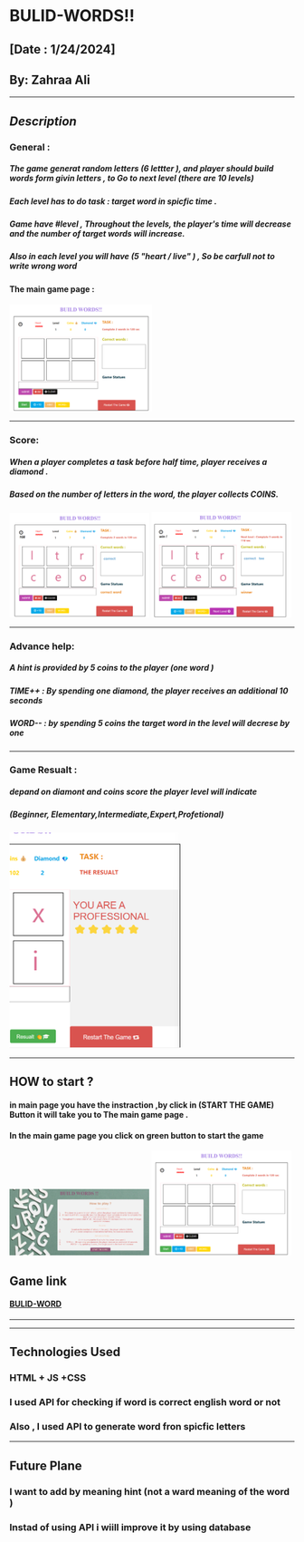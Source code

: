 # **BULID-WORDS!!**
## [Date : 1/24/2024] 
## By: Zahraa Ali 



***
## *Description* 

### General :
##### The game generat random letters (6 lettter ), and player should build words form givin letters , to Go to next level (there are 10 levels)

##### Each level has to do task : target word in spicfic time .

##### Game have #level , Throughout the levels, the player's time will decrease and the number of target words will increase. 

##### Also in each level you will have (5 "heart / live" ) , So be carfull not to write wrong word 

#### The main game page :
<img src=mainGamePage.png  width=50%>

***
### Score: 
##### When a player completes a task before half time, player receives a diamond .

##### Based on the number of letters in the word, the player collects COINS.

<img src=coinsScore.png  width=49%> <img src=coinsScore1.png  width=49%> 


***
### Advance help: 

##### A hint is provided by 5 coins to the player (one word )

##### TIME++ : By spending one diamond, the player receives an additional 10 seconds 

##### WORD-- : by spending 5 coins the target word in the level will decrese by one  

***
### Game Resualt : 

##### depand on diamont and coins score the player level will indicate 
##### (Beginner, Elementary,Intermediate,Expert,Profetional)
<img src=resualt.png  width=60%> 

***
## HOW to start ?
#### in main page you have the instraction ,by click in (START THE GAME) Button it will take you to The main game page .
#### In the main game page you click on green button to start the game
<img src=mainPage.png  width=49%> <img src=mainGamePage.png  width=49%> 

## Game link 
#### [BULID-WORD](https://build-words.surge.sh/)

***

***
## Technologies Used 
### HTML + JS +CSS
### I used API for checking if word is correct english word or not 
### Also , I used API to generate word fron spicfic letters 

***
## Future Plane 
### I want to add by meaning hint (not a ward meaning of the word )
### Instad of using API i wiill improve it by using database



